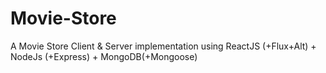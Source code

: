 # Movie-Store
A Movie Store Client &amp; Server implementation using ReactJS (+Flux+Alt) + NodeJs (+Express) + MongoDB(+Mongoose)
